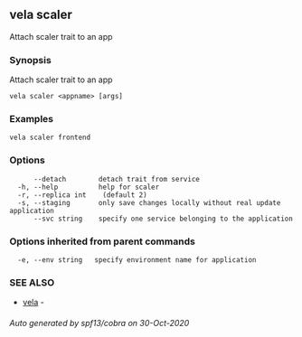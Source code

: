 ## vela scaler

Attach scaler trait to an app

### Synopsis

Attach scaler trait to an app

```
vela scaler <appname> [args]
```

### Examples

```
vela scaler frontend
```

### Options

```
      --detach        detach trait from service
  -h, --help          help for scaler
  -r, --replica int    (default 2)
  -s, --staging       only save changes locally without real update application
      --svc string    specify one service belonging to the application
```

### Options inherited from parent commands

```
  -e, --env string   specify environment name for application
```

### SEE ALSO

* [vela](vela.md)	 - 

###### Auto generated by spf13/cobra on 30-Oct-2020
